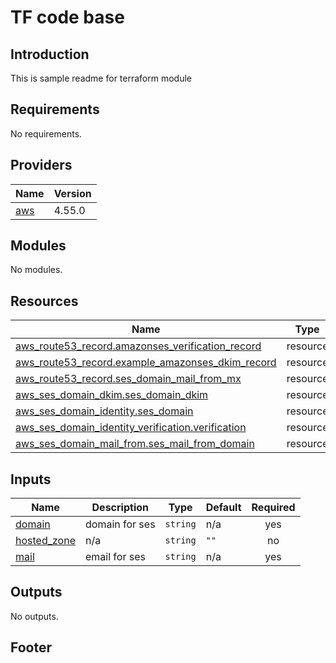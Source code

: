 # TF code base
## Introduction
This is sample readme for terraform module

<!-- BEGIN_AUTOMATED_TF_DOCS_BLOCK -->
## Requirements

No requirements.

## Providers

| Name | Version |
|------|---------|
| <a name="provider_aws"></a> [aws](#provider\_aws) | 4.55.0 |

## Modules

No modules.

## Resources

| Name | Type |
|------|------|
| [aws_route53_record.amazonses_verification_record](https://registry.terraform.io/providers/hashicorp/aws/latest/docs/resources/route53_record) | resource |
| [aws_route53_record.example_amazonses_dkim_record](https://registry.terraform.io/providers/hashicorp/aws/latest/docs/resources/route53_record) | resource |
| [aws_route53_record.ses_domain_mail_from_mx](https://registry.terraform.io/providers/hashicorp/aws/latest/docs/resources/route53_record) | resource |
| [aws_ses_domain_dkim.ses_domain_dkim](https://registry.terraform.io/providers/hashicorp/aws/latest/docs/resources/ses_domain_dkim) | resource |
| [aws_ses_domain_identity.ses_domain](https://registry.terraform.io/providers/hashicorp/aws/latest/docs/resources/ses_domain_identity) | resource |
| [aws_ses_domain_identity_verification.verification](https://registry.terraform.io/providers/hashicorp/aws/latest/docs/resources/ses_domain_identity_verification) | resource |
| [aws_ses_domain_mail_from.ses_mail_from_domain](https://registry.terraform.io/providers/hashicorp/aws/latest/docs/resources/ses_domain_mail_from) | resource |

## Inputs

| Name | Description | Type | Default | Required |
|------|-------------|------|---------|:--------:|
| <a name="input_domain"></a> [domain](#input\_domain) | domain for ses | `string` | n/a | yes |
| <a name="input_hosted_zone"></a> [hosted\_zone](#input\_hosted\_zone) | n/a | `string` | `""` | no |
| <a name="input_mail"></a> [mail](#input\_mail) | email for ses | `string` | n/a | yes |

## Outputs

No outputs.
<!-- END_AUTOMATED_TF_DOCS_BLOCK -->

## Footer
